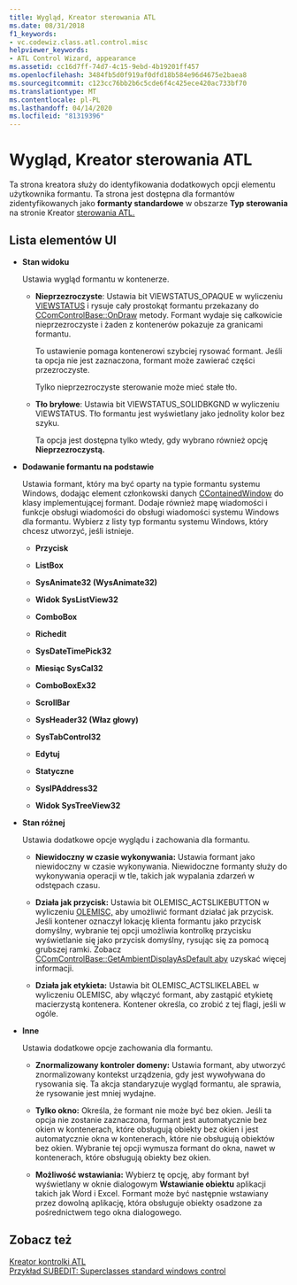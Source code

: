 ```yaml
---
title: Wygląd, Kreator sterowania ATL
ms.date: 08/31/2018
f1_keywords:
- vc.codewiz.class.atl.control.misc
helpviewer_keywords:
- ATL Control Wizard, appearance
ms.assetid: cc16d7ff-74d7-4c15-9ebd-4b19201ff457
ms.openlocfilehash: 3484fb5d0f919af0dfd18b584e96d4675e2baea8
ms.sourcegitcommit: c123cc76bb2b6c5cde6f4c425ece420ac733bf70
ms.translationtype: MT
ms.contentlocale: pl-PL
ms.lasthandoff: 04/14/2020
ms.locfileid: "81319396"
---
```

# <a name="appearance-atl-control-wizard"></a>Wygląd, Kreator sterowania ATL

Ta strona kreatora służy do identyfikowania dodatkowych opcji elementu użytkownika formantu. Ta strona jest dostępna dla formantów zidentyfikowanych jako **formanty standardowe** w obszarze **Typ sterowania** na stronie Kreator [sterowania ATL.](../../atl/reference/options-atl-control-wizard.md)

## <a name="uielement-list"></a>Lista elementów UI

- **Stan widoku**

   Ustawia wygląd formantu w kontenerze.

  - **Nieprzezroczyste**: Ustawia bit VIEWSTATUS_OPAQUE w wyliczeniu [VIEWSTATUS](/windows/win32/api/ocidl/ne-ocidl-viewstatus) i rysuje cały prostokąt formantu przekazany do [CComControlBase::OnDraw](../../atl/reference/ccomcontrolbase-class.md#ondraw) metody. Formant wydaje się całkowicie nieprzezroczyste i żaden z kontenerów pokazuje za granicami formantu.

      To ustawienie pomaga kontenerowi szybciej rysować formant. Jeśli ta opcja nie jest zaznaczona, formant może zawierać części przezroczyste.

      Tylko nieprzezroczyste sterowanie może mieć stałe tło.

  - **Tło bryłowe**: Ustawia bit VIEWSTATUS_SOLIDBKGND w wyliczeniu VIEWSTATUS. Tło formantu jest wyświetlany jako jednolity kolor bez szyku.

      Ta opcja jest dostępna tylko wtedy, gdy wybrano również opcję **Nieprzezroczystą.**

- **Dodawanie formantu na podstawie**

   Ustawia formant, który ma być oparty na typie formantu systemu Windows, dodając element członkowski danych [CContainedWindow](ccontainedwindowt-class.md) do klasy implementującej formant. Dodaje również mapę wiadomości i funkcje obsługi wiadomości do obsługi wiadomości systemu Windows dla formantu. Wybierz z listy typ formantu systemu Windows, który chcesz utworzyć, jeśli istnieje.

  - **Przycisk**

  - **ListBox**

  - **SysAnimate32 (WysAnimate32)**

  - **Widok SysListView32**

  - **ComboBox**

  - **Richedit**

  - **SysDateTimePick32**

  - **Miesiąc SysCal32**

  - **ComboBoxEx32**

  - **ScrollBar**

  - **SysHeader32 (Właz głowy)**

  - **SysTabControl32**

  - **Edytuj**

  - **Statyczne**

  - **SysIPAddress32**

  - **Widok SysTreeView32**

- **Stan różnej**

   Ustawia dodatkowe opcje wyglądu i zachowania dla formantu.

  - **Niewidoczny w czasie wykonywania:** Ustawia formant jako niewidoczny w czasie wykonywania. Niewidoczne formanty służy do wykonywania operacji w tle, takich jak wypalania zdarzeń w odstępach czasu.

  - **Działa jak przycisk:** Ustawia bit OLEMISC_ACTSLIKEBUTTON w wyliczeniu [OLEMISC,](/windows/win32/api/oleidl/ne-oleidl-olemisc) aby umożliwić formant działać jak przycisk. Jeśli kontener oznaczył lokację klienta formantu jako przycisk domyślny, wybranie tej opcji umożliwia kontrolkę przycisku wyświetlanie się jako przycisk domyślny, rysując się za pomocą grubszej ramki. Zobacz [CComControlBase::GetAmbientDisplayAsDefault aby](../../atl/reference/ccomcontrolbase-class.md#getambientdisplayasdefault) uzyskać więcej informacji.

  - **Działa jak etykieta:** Ustawia bit OLEMISC_ACTSLIKELABEL w wyliczeniu OLEMISC, aby włączyć formant, aby zastąpić etykietę macierzystą kontenera. Kontener określa, co zrobić z tej flagi, jeśli w ogóle.

- **Inne**

   Ustawia dodatkowe opcje zachowania dla formantu.

  - **Znormalizowany kontroler domeny:** Ustawia formant, aby utworzyć znormalizowany kontekst urządzenia, gdy jest wywoływana do rysowania się. Ta akcja standaryzuje wygląd formantu, ale sprawia, że rysowanie jest mniej wydajne.

  - **Tylko okno:** Określa, że formant nie może być bez okien. Jeśli ta opcja nie zostanie zaznaczona, formant jest automatycznie bez okien w kontenerach, które obsługują obiekty bez okien i jest automatycznie okna w kontenerach, które nie obsługują obiektów bez okien. Wybranie tej opcji wymusza formant do okna, nawet w kontenerach, które obsługują obiekty bez okien.

  - **Możliwość wstawiania:** Wybierz tę opcję, aby formant był wyświetlany w oknie dialogowym **Wstawianie obiektu** aplikacji takich jak Word i Excel. Formant może być następnie wstawiany przez dowolną aplikację, która obsługuje obiekty osadzone za pośrednictwem tego okna dialogowego.

## <a name="see-also"></a>Zobacz też

[Kreator kontrolki ATL](../../atl/reference/atl-control-wizard.md)<br/>
[Przykład SUBEDIT: Superclasses standard windows control](https://github.com/Microsoft/VCSamples/tree/master/VC2008Samples/ATL/Controls/SubEdit)
